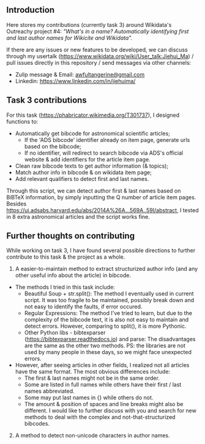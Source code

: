 ## Introduction
Here stores my contributions (currently task 3) around Wikidata's Outreachy project #4:
_"What's in a name? Automatically identifying first and last author names for Wikicite and Wikidata"._


If there are any issues or new features to be developed, we can discuss through my usertalk (https://www.wikidata.org/wiki/User_talk:Jiehui_Ma) /  pull issues directly in this repository / send messages via other channels:
- Zulip message & Email: awfultangerine@gmail.com
- Linkedin: https://www.linkedin.com/in/jiehuima/


## Task 3 contributions
For this task (https://phabricator.wikimedia.org/T301737), I designed functions to:
- Automatically get bibcode for astronomical scientific articles;
  - If the 'ADS bibcode' identifier already on item page, generate urls based on the bibcode;
  - If no identifier, will redirect to search bibcode via ADS's official website & add identifiers for the article item page.
- Clean raw bibcode texts to get author information (& topics);
- Match author info in bibcode & on wikidata item page;
- Add relevant qualifiers to detect first and last names.

Through this script, we can detect author first & last names based on BiBTeX information, by simply inputting the Q number of article item pages. Besides https://ui.adsabs.harvard.edu/abs/2014A%26A...569A..59I/abstract, I tested in 8 extra astronomical articles and the script works fine.


## Further thoughts on contributing
While working on task 3, I have found several possible directions to further contribute to this task & the project as a whole.
1) A easier-to-maintain method to extract structurized author info (and any other useful info about the article) in bibcode. 
- The methods I tried in this task include: 
    - Beautiful Soup + str.split(): The method I eventually used in current script. It was too fragile to be maintained, possibly break down and not easy to identify the faults, if error occured.
    - Regular Expressions: The method I've tried to learn, but due to the complexity of the bibcode text, it is also not easy to maintain and detect errors. However, comparing to split(), it is more Pythonic.
    - Other Python libs - bibtexparser (https://bibtexparser.readthedocs.io) and parse: The disadvantages are the same as the other two methods. PS: the libraries are not used by many people in these days, so we might face unexpected errors.
- However, after seeing articles in other fields, I realized not all articles have the same format. The most obvious differences include:
    -  The first & last names might not be in the same order.
    -  Some are listed in full names while others have their first / last names abbreviated.
    -  Some may put last names in {} while others do not.
    -  The amount & position of spaces and line breaks might also be different.
I would like to further discuss with you and search for new methods to deal with the complex and not-that-structurized bibcodes.
2) A method to detect non-unicode characters in author names. 

